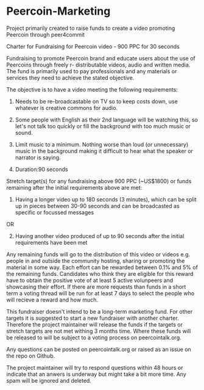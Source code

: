 Peercoin-Marketing
==================

Project primarily created to raise funds to create a video promoting Peercoin through peer4commit


Charter for Fundraising for Peercoin video - 900 PPC for 30 seconds

Fundraising to promote Peercoin brand and educate users about the use of Peercoins through freely r- distributable videos, audio and written media. The fund is primarily used to pay professionals and any materials or services they need to achieve the stated objective.

The objective is to have a video meeting the following requirements:

1. Needs to be re-broadcastable on TV so to keep costs down, use whatever is creative commons for audio.

2. Some people with English as their 2nd language will be watching this, so let's not talk too quickly or fill the background with too much music or sound.

3. Limit music to a minimum. Nothing worse than loud (or unnecessary) music in the background making it difficult to hear what the speaker or narrator is saying.

4. Duration:90 seconds


Stretch target(s) for any fundraising above 900 PPC (~US$1800) or funds remaining after the initial requirements above are met:
1. Having a longer video up to 180 seconds (3 minutes), which can be split up in pieces between 30-90 seconds and can be broadcasted as specific or focussed messages

OR

2. Having another video produced of up to 90 seconds after the initial requirements have been met


Any remaining funds will go to the distribution of this video or videos e.g. people in and outside the community hosting, sharing or promoting the material in some way. Each effort can be rewarded between 0.1% and 5% of the remaining funds. Candidates who think they are eligible for this reward have to obtain the positive vote of at least 5 active volunpeers and showcasing their effort. If there are more requests than funds in a short term a voting thread will be run for at least 7 days to select the people who will recieve a reward and how much.

This fundraiser doesn't intend to be a long-term marketing fund. For other targets it is suggested to start a new fundraiser with another charter. Therefore the project maintainer will release the funds if the targets or stretch targets are not met withing 3 months time. Where these funds will be released to will be subject to a voting process on peercointalk.org.

Any questions can be posted on peercointalk.org or raised as an issue on the repo on Github.

The project maintainer will try to respond questions within 48 hours or indicate that an anwers is underway but might take a bit more time. Any spam will be ignored and deleted.

